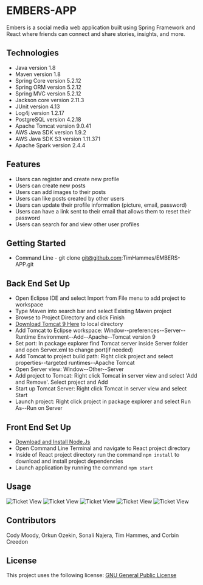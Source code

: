 # EMBERS-APP

Embers is a social media web application built using Spring Framework and React where friends can connect and share stories, insights, and more.
 
## Technologies
 
* Java version 1.8
* Maven version 1.8
* Spring Core version 5.2.12
* Spring ORM version 5.2.12
* Spring MVC version 5.2.12
* Jackson core version 2.11.3
* JUnit version 4.13
* Log4j version 1.2.17
* PostgreSQL version 4.2.18
* Apache Tomcat version 9.0.41
* AWS Java SDK version 1.9.2
* AWS Java SDK S3 version 1.11.371
* Apache Spark version 2.4.4

## Features

* Users can register and create new profile
* Users can create new posts
* Users can add images to their posts
* Users can like posts created by other users
* Users can update their profile information (picture, email, password)
* Users can have a link sent to their email that allows them to reset their password
* Users can search for and view other user profiles

## Getting Started 
* Command Line - git clone git@github.com:TimHammes/EMBERS-APP.git
## Back End Set Up
* Open Eclipse IDE and select Import from File menu to add project to workspace
* Type Maven into search bar and select Existing Maven project 
* Browse to Project Directory and click Finish
* [Download Tomcat 9 Here](https://tomcat.apache.org/tomcat-9.0-doc/setup.html) to local directory
* Add Tomcat to Eclipse workspace: Window--preferences--Server--Runtime Environment--Add--Apache--Tomcat version 9
* Set port: In package explorer find Tomcat server inside Server folder and open Server.xml to change port(if needed)
* Add Tomcat to project build path: Right click project and select properties--targeted runtimes--Apache Tomcat
* Open Server view: Window--Other--Server
* Add project to Tomcat: Right click Tomcat in server view and select 'Add and Remove'. Select project and Add
* Start up Tomcat Server: Right click Tomcat in server view and select Start
* Launch project: Right click project in package explorer and select Run As--Run on Server
## Front End Set Up
* [Download and Install Node.Js](https://nodejs.org/en/download/)
* Open Command Line Terminal and navigate to React project directory
* Inside of React project directory run the command `npm install` to download and install project dependencies
* Launch application by running the command `npm start`

## Usage
![Ticket View](assets/)
![Ticket View](assets/)
![Ticket View](assets/)
![Ticket View](assets/)
![Ticket View](assets/)

## Contributors
Cody Moody, Orkun Ozekin, Sonali Najera, Tim Hammes, and Corbin Creedon

## License
This project uses the following license: [GNU General Public License](LICENSE)
